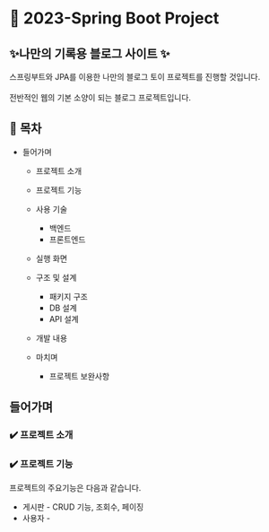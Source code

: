 # 📎 2023-Spring Boot Project
## ✨나만의 기록용 블로그 사이트 ✨
스프링부트와 JPA를 이용한 나만의 블로그 토이 프로젝트를 진행할 것입니다.<br><br/>
전반적인 웹의 기본 소양이 되는 블로그 프로젝트입니다.

## 📎 목차
* 들어가며
  * 프로젝트 소개
  * 프로젝트 기능
  * 사용 기술
    * 백엔드
    * 프론트엔드
  * 실행 화면
  
  * 구조 및 설계
    * 패키지 구조
    * DB 설계
    * API 설계
    
  * 개발 내용
  
  * 마치며
    * 프로젝트 보완사항
    
## 들어가며
  ### ✔️ 프로젝트 소개
  
  ### ✔️ 프로젝트 기능
  프로젝트의 주요기능은 다음과 같습니다.
  * 게시판 - CRUD 기능, 조회수, 페이징
  * 사용자 -
